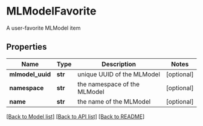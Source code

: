 # MLModelFavorite

A user-favorite MLModel item

## Properties

| Name             | Type    | Description                  | Notes      |
| ---------------- | ------- | ---------------------------- | ---------- |
| **mlmodel_uuid** | **str** | unique UUID of the MLModel   | [optional] |
| **namespace**    | **str** | the namespace of the MLModel | [optional] |
| **name**         | **str** | the name of the MLModel      | [optional] |

[[Back to Model list]](../README.md#documentation-for-models) [[Back to API list]](../README.md#documentation-for-api-endpoints) [[Back to README]](../README.md)
